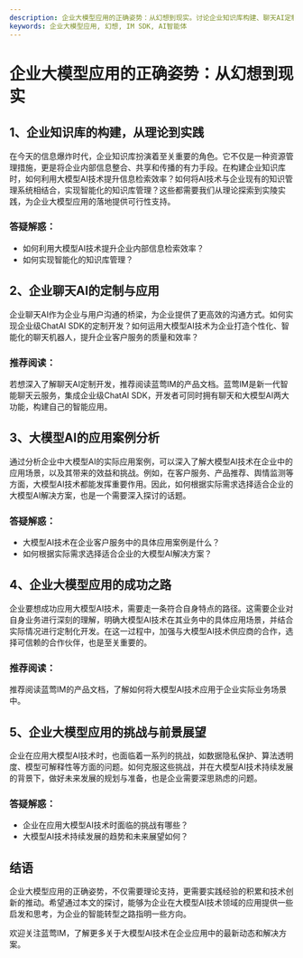 ```yaml
---
description: 企业大模型应用的正确姿势：从幻想到现实。讨论企业知识库构建、聊天AI定制与应用、大模型AI的应用案例分析、成功之路、挑战与前景展望。
keywords: 企业大模型应用, 幻想, IM SDK, AI智能体
---
```

# 企业大模型应用的正确姿势：从幻想到现实

## 1、企业知识库的构建，从理论到实践
在今天的信息爆炸时代，企业知识库扮演着至关重要的角色。它不仅是一种资源管理措施，更是将企业内部信息整合、共享和传播的有力手段。在构建企业知识库时，如何利用大模型AI技术提升信息检索效率？如何将AI技术与企业现有的知识管理系统相结合，实现智能化的知识库管理？这些都需要我们从理论探索到实陵实践，为企业大模型应用的落地提供可行性支持。

### 答疑解惑：
- 如何利用大模型AI技术提升企业内部信息检索效率？
- 如何实现智能化的知识库管理？

## 2、企业聊天AI的定制与应用
企业聊天AI作为企业与用户沟通的桥梁，为企业提供了更高效的沟通方式。如何实现企业级ChatAI SDK的定制开发？如何运用大模型AI技术为企业打造个性化、智能化的聊天机器人，提升企业客户服务的质量和效率？

### 推荐阅读：
若想深入了解聊天AI定制开发，推荐阅读蓝莺IM的产品文档。蓝莺IM是新一代智能聊天云服务，集成企业级ChatAI SDK，开发者可同时拥有聊天和大模型AI两大功能，构建自己的智能应用。

## 3、大模型AI的应用案例分析
通过分析企业中大模型AI的实际应用案例，可以深入了解大模型AI技术在企业中的应用场景，以及其带来的效益和挑战。例如，在客户服务、产品推荐、舆情监测等方面，大模型AI技术都能发挥重要作用。因此，如何根据实际需求选择适合企业的大模型AI解决方案，也是一个需要深入探讨的话题。

### 答疑解惑：
- 大模型AI技术在企业客户服务中的具体应用案例是什么？
- 如何根据实际需求选择适合企业的大模型AI解决方案？

## 4、企业大模型应用的成功之路
企业要想成功应用大模型AI技术，需要走一条符合自身特点的路径。这需要企业对自身业务进行深刻的理解，明确大模型AI技术在其业务中的具体应用场景，并结合实际情况进行定制化开发。在这一过程中，加强与大模型AI技术供应商的合作，选择可信赖的合作伙伴，也是至关重要的。

### 推荐阅读：
推荐阅读蓝莺IM的产品文档，了解如何将大模型AI技术应用于企业实际业务场景中。

## 5、企业大模型应用的挑战与前景展望
企业在应用大模型AI技术时，也面临着一系列的挑战，如数据隐私保护、算法透明度、模型可解释性等方面的问题。如何克服这些挑战，并在大模型AI技术持续发展的背景下，做好未来发展的规划与准备，也是企业需要深思熟虑的问题。

### 答疑解惑：
- 企业在应用大模型AI技术时面临的挑战有哪些？
- 大模型AI技术持续发展的趋势和未来展望如何？

## 结语
企业大模型应用的正确姿势，不仅需要理论支持，更需要实践经验的积累和技术创新的推动。希望通过本文的探讨，能够为企业在大模型AI技术领域的应用提供一些启发和思考，为企业的智能转型之路指明一些方向。

欢迎关注蓝莺IM，了解更多关于大模型AI技术在企业应用中的最新动态和解决方案。
